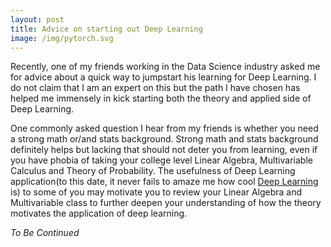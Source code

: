 ```yaml
---
layout: post
title: Advice on starting out Deep Learning
image: /img/pytorch.svg
---
```


Recently, one of my friends working in the Data Science industry asked me for advice about a quick way to jumpstart his learning for Deep Learning. I do not claim that I am an expert on this but the path I have chosen has helped me immensely in kick starting both the theory and applied side of Deep Learning.

One commonly asked question I hear from my friends is whether you need a strong math or/and stats background. Strong math and stats background definitely helps but lacking that should not deter you from learning, even if you have phobia of taking your college level Linear Algebra, Multivariable Calculus and Theory of Probability. The usefulness of Deep Learning application(to this date, it never fails to amaze me how cool [Deep Learning](http://deeplearninggallery.com/) is) to some of you may motivate you to review your Linear Algebra and Multivariable class to further deepen your understanding of how the theory motivates the application of deep learning.

_To Be Continued_
